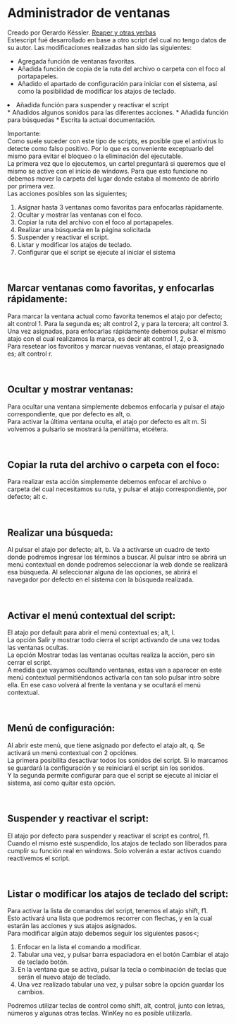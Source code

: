 ﻿# Administrador de ventanas
Creado por Gerardo Késsler. [Reaper y otras yerbas](http://ReaperYOtrasYerbas.com)  
Estescript fué desarrollado en base a otro script del cual no tengo datos de su autor. Las modificaciones realizadas  han sido las siguientes:  

* Agregada función de ventanas favoritas.
* Añadida función de copia de la ruta del archivo o carpeta con el foco al portapapeles.
* Añadido el apartado de configuración para iniciar con el sistema, así como la posibilidad de modificar los atajos de teclado.
<li>Añadida función para suspender y reactivar el script</li>
* Añadidos algunos sonidos para las diferentes acciones.
* Añadida función para búsquedas
* Escrita la actual documentación.

<br>

Importante:  
Como suele suceder con este tipo de scripts, es posible que el antivirus lo detecte como falso positivo. Por lo que es conveniente exceptuarlo del mismo para evitar el bloqueo o la eliminación del ejecutable.  
La primera vez que lo ejecutemos, un cartel preguntará si queremos que el mismo se active con el inicio de windows. Para que esto funcione no debemos mover la carpeta del lugar donde estaba al momento de abrirlo por primera vez.  
 Las acciones posibles son las siguientes;

1. Asignar hasta 3 ventanas como favoritas para enfocarlas rápidamente.
2. Ocultar y mostrar las ventanas con el foco.
3. Copiar la ruta del archivo con el foco al portapapeles.
4. Realizar una búsqueda en la página solicitada
5. Suspender y reactivar el script.
6. Listar y modificar los atajos de teclado.
7. Configurar que el script se ejecute al iniciar el sistema

<br>

## Marcar ventanas como favoritas, y enfocarlas rápidamente:
Para marcar la ventana actual como favorita tenemos el atajo por defecto; alt control 1. Para la segunda es; alt control 2, y para la tercera; alt control 3.  
Una vez asignadas, para enfocarlas rápidamente debemos pulsar el mismo atajo con el cual realizamos la marca, es decir alt control 1, 2, o 3.  
Para resetear los favoritos y marcar nuevas ventanas, el atajo preasignado es; alt control r.

<br>

## Ocultar y mostrar ventanas:
Para ocultar una ventana simplemente debemos enfocarla y pulsar el atajo correspondiente, que por defecto es alt, o.  
Para activar la última ventana oculta, el atajo por defecto es alt m. Si volvemos a pulsarlo se mostrará la penúltima, etcétera.

<br>

## Copiar la ruta del archivo o carpeta con el foco:
Para realizar esta acción simplemente debemos enfocar el archivo o carpeta del cual necesitamos su ruta, y pulsar el atajo correspondiente, por defecto; alt c.

<br>

## Realizar una búsqueda:
Al pulsar el atajo por defecto; alt, b. Va a activarse un cuadro de texto donde podremos ingresar los términos a buscar.
Al pulsar intro se abrirá un menú contextual en donde podremos seleccionar la web donde se realizará esa búsqueda.
Al seleccionar alguna de las opciones, se abrirá el navegador por defecto en el sistema con la búsqueda realizada.

<br>

## Activar el menú contextual del script:
El atajo por default para abrir el menú contextual es; alt, l.  
La opción Salir y mostrar todo cierra el script activando de una vez todas las ventanas ocultas.  
La opción Mostrar todas las ventanas ocultas realiza la acción, pero sin cerrar el script.  
A medida que vayamos ocultando ventanas, estas van a aparecer en este menú contextual permitiéndonos activarla con tan solo pulsar intro sobre ella. En ese caso volverá al frente la ventana y se ocultará el menú contextual.

<br>

## Menú de configuración:
Al abrir este menú, que tiene asignado por defecto el atajo alt, q. Se activará un menú contextual con 2 opciónes.  
La primera posibilita desactivar todos los sonidos del script. Si lo marcamos se guardará la configuración y se reiniciará el script sin los sonidos.  
Y la segunda permite configurar para que el script se ejecute al iniciar el sistema, así como quitar esta opción.

<br>

## Suspender y reactivar el script:
El atajo por defecto para suspender y reactivar el script es control, f1.  
Cuando el mismo esté suspendido, los atajos de teclado son liberados para cumplir su función real en windows. Solo volverán a estar activos cuando reactivemos el script.

<br>

## Listar o modificar los atajos de teclado del script:
Para activar la lista de comandos del script, tenemos el atajo shift, f1.  
Esto activará una lista que podremos recorrer con flechas, y en la cual estarán las acciones y sus atajos asignados.  
Para modificar algún atajo debemos seguir los siguientes pasos<;  

1. Enfocar en la lista el comando a modificar.
2. Tabular una vez, y pulsar barra espaciadora en el botón Cambiar el atajo de teclado botón.
3. En la ventana que se activa, pulsar la tecla o combinación de teclas que serán el nuevo atajo de teclado.
4. Una vez realizado tabular una vez, y pulsar sobre la opción guardar los cambios.

Podremos utilizar teclas de control como shift, alt, control, junto con letras, números y algunas otras teclas. WinKey no es posible utilizarla.
